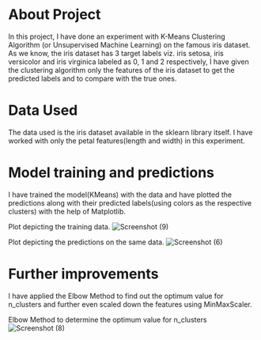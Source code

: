# About Project
In this project, I have done an experiment with K-Means Clustering Algorithm (or Unsupervised Machine Learning) on the famous iris dataset.
As we know, the iris dataset has 3 target labels viz. iris setosa, iris versicolor and iris virginica labeled as 0, 1 and 2 respectively, I have given the clustering algorithm only the features of the iris dataset to get the predicted labels and to compare with the true ones. 

# Data Used
The data used is the iris dataset available in the sklearn library itself.
I have worked with only the petal features(length and width) in this experiment.

# Model training and predictions
I have trained the model(KMeans) with the data and have plotted the predictions along with their predicted labels(using colors as the respective clusters) with the help of Matplotlib.

Plot depicting the training data.
![Screenshot (9)](https://user-images.githubusercontent.com/61016383/91636819-1aa40a80-ea21-11ea-85a7-cd77c3a967f8.png)


Plot depicting the predictions on the same data.
![Screenshot (6)](https://user-images.githubusercontent.com/61016383/91636789-e3355e00-ea20-11ea-9e8e-720247ecc099.png)
  

# Further improvements
I have applied the Elbow Method to find out the optimum value for n_clusters and further even scaled down the features using MinMaxScaler.

Elbow Method to determine the optimum value for n_clusters
![Screenshot (8)](https://user-images.githubusercontent.com/61016383/91636867-a158e780-ea21-11ea-9589-678f1436dbcc.png)
  
